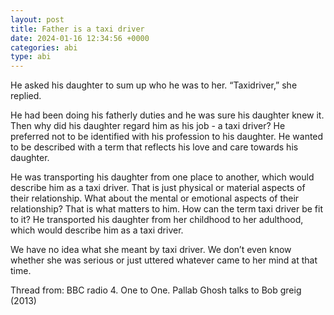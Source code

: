 ```yaml
---
layout: post
title: Father is a taxi driver
date: 2024-01-16 12:34:56 +0000
categories: abi
type: abi
---
```


<div class="abi">He asked his daughter to sum up who he was to her. 
“Taxidriver,” she replied.

He had been doing his fatherly duties and he was sure his daughter knew it. Then why did his daughter regard him as his job - a taxi driver? He preferred not to be identified with his profession to his daughter. He wanted to be described with a term that reflects his love and care towards his daughter.

He was transporting his daughter from one place to another, which would describe him as a taxi driver. That is just physical or material aspects of their relationship.  What about the mental or emotional aspects of their relationship? That is what matters to him. How can the term taxi driver be fit to it?  He transported his daughter from her childhood to her adulthood, which would describe him as a taxi driver. 

We have no idea what she meant by taxi driver. We don’t even know whether she was serious or just uttered whatever came to her mind at that time.


Thread from: BBC radio 4. One to One. Pallab Ghosh talks to Bob greig (2013)
</div>
